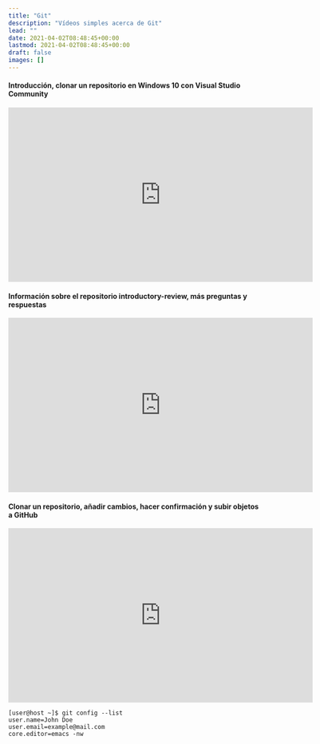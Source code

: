 ```yaml
---
title: "Git"
description: "Vídeos simples acerca de Git"
lead: ""
date: 2021-04-02T08:48:45+00:00
lastmod: 2021-04-02T08:48:45+00:00
draft: false
images: []
---
```


#### Introducción, clonar un repositorio en Windows 10 con Visual Studio Community

<iframe width="610" height="350"
  sandbox="allow-same-origin allow-scripts allow-popups"
  src="https://diode.zone/videos/embed/fd7db693-38be-46fd-871d-dfb545953231?title=0&warningTitle=0"
  frameborder="0" allowfullscreen>
</iframe>

#### Información sobre el repositorio introductory-review, más preguntas y respuestas

<iframe width="610" height="350"
  sandbox="allow-same-origin allow-scripts allow-popups"
  src="https://diode.zone/videos/embed/69965aeb-eaad-4b51-8487-8a032c3f1e70?title=0&warningTitle=0"
  frameborder="0" allowfullscreen>
</iframe>

#### Clonar un repositorio, añadir cambios, hacer confirmación y subir objetos a GitHub

<iframe width="610" height="350"
  sandbox="allow-same-origin allow-scripts allow-popups"
  src="https://diode.zone/videos/embed/6c6997e0-73d9-4346-b9d3-6643edf5942a?title=0&warningTitle=0&peertubeLink=0"
  frameborder="0" allowfullscreen>
</iframe>

```console
[user@host ~]$ git config --list
user.name=John Doe
user.email=example@mail.com
core.editor=emacs -nw
```
